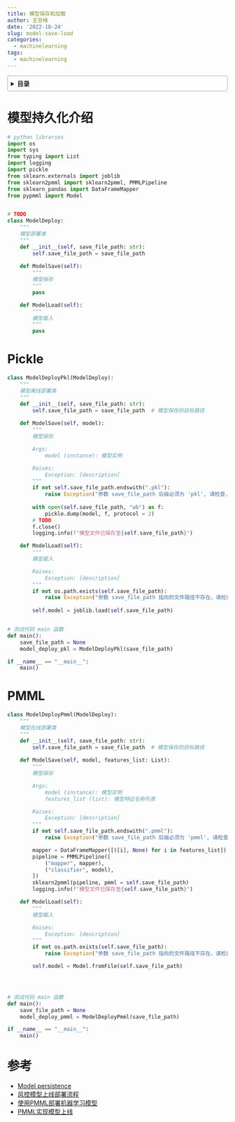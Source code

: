 ```yaml
---
title: 模型保存和加载
author: 王哲峰
date: '2022-10-24'
slug: model-save-load
categories:
  - machinelearning
tags:
  - machinelearning
---
```


<style>
details {
    border: 1px solid #aaa;
    border-radius: 4px;
    padding: .5em .5em 0;
}
summary {
    font-weight: bold;
    margin: -.5em -.5em 0;
    padding: .5em;
}
details[open] {
    padding: .5em;
}
details[open] summary {
    border-bottom: 1px solid #aaa;
    margin-bottom: .5em;
}
img {
    pointer-events: none;
}
</style>

<details><summary>目录</summary><p>

- [模型持久化介绍](#模型持久化介绍)
- [Pickle](#pickle)
- [PMML](#pmml)
- [参考](#参考)
</p></details><p></p>

# 模型持久化介绍

```python
# python libraries
import os
import sys
from typing import List
import logging
import pickle
from sklearn.externals import joblib
from sklearn2pmml import sklearn2pmml, PMMLPipeline
from sklearn_pandas import DataFrameMapper
from pypmml import Model


# TODO
class ModelDeploy:
    """
    模型部署类
    """
    def __init__(self, save_file_path: str):
        self.save_file_path = save_file_path
    
    def ModelSave(self):
        """
        模型保存
        """
        pass

    def ModelLoad(self):
        """
        模型载入
        """
        pass
```

# Pickle

```python
class ModelDeployPkl(ModelDeploy):
    """
    模型离线部署类
    """
    def __init__(self, save_file_path: str):
        self.save_file_path = save_file_path  # 模型保存的目标路径
    
    def ModelSave(self, model):
        """
        模型保存

        Args:
            model (instance): 模型实例

        Raises:
            Exception: [description]
        """
        if not self.save_file_path.endswith(".pkl"):
            raise Exception("参数 save_file_path 后缀必须为 'pkl', 请检查.")
        
        with open(self.save_file_path, "wb") as f:
            pickle.dump(model, f, protocol = 2)
        # TODO
        f.close()
        logging.info(f"模型文件已保存至{self.save_file_path}")

    def ModelLoad(self):
        """
        模型载入

        Raises:
            Exception: [description]
        """
        if not os.path.exists(self.save_file_path):
            raise Exception("参数 save_file_path 指向的文件路径不存在，请检查.")
        
        self.model = joblib.load(self.save_file_path)


# 测试代码 main 函数
def main():
    save_file_path = None
    model_deploy_pkl = ModelDeployPkl(save_file_path)

if __name__ == "__main__":
    main()
```

# PMML

```python
class ModelDeployPmml(ModelDeploy):
    """
    模型在线部署类
    """
    def __init__(self, save_file_path: str):
        self.save_file_path = save_file_path  # 模型保存的目标路径
    
    def ModelSave(self, model, features_list: List):
        """
        模型保存

        Args:
            model (instance): 模型实例
            features_list (list): 模型特征名称列表

        Raises:
            Exception: [description]
        """
        if not self.save_file_path.endswith(".pmml"):
            raise Exception("参数 save_file_path 后缀必须为 'pmml', 请检查.")

        mapper = DataFrameMapper([([i], None) for i in features_list])
        pipeline = PMMLPipeline([
            ("mapper", mapper),
            ("classifier", model),
        ])
        sklearn2pmml(pipeline, pmml = self.save_file_path)
        logging.info(f"模型文件已保存至{self.save_file_path}")

    def ModelLoad(self):
        """
        模型载入

        Raises:
            Exception: [description]
        """
        if not os.path.exists(self.save_file_path):
            raise Exception("参数 save_file_path 指向的文件路径不存在，请检查.")

        self.model = Model.fromFile(self.save_file_path)




# 测试代码 main 函数
def main():
    save_file_path = None
    model_deploy_pmml = ModelDeployPmml(save_file_path)

if __name__ == "__main__":
    main()
```

# 参考

* [Model persistence](https://scikit-learn.org/stable/model_persistence.html)
* [风控模型上线部署流程](https://zhuanlan.zhihu.com/p/92691256)
* [使用PMML部署机器学习模型](https://zhuanlan.zhihu.com/p/79197337)
* [PMML实现模型上线](https://zhuanlan.zhihu.com/p/39021238)
